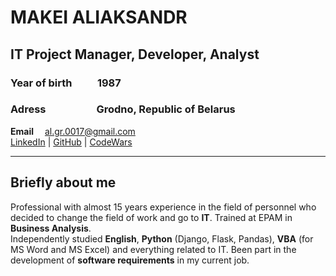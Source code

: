 # MAKEI ALIAKSANDR

## IT Project Manager, Developer, Analyst

### Year of birth &emsp;&emsp; 1987 
### Adress &emsp;&emsp;&emsp;&emsp;&nbsp;&nbsp; Grodno, Republic of Belarus  

**Email**&emsp;       al.gr.0017@gmail.com  
[LinkedIn](https://www.linkedin.com/in/aliaksandr-m-8b508342/ "LinkedIn") | 
[GitHub](https://github.com/AlexXG0152 "GitHub") | 
[CodeWars](https://www.codewars.com/users/AlexXG0152 "CodeWars")

***
## Briefly about me  
Professional with almost 15 years experience in the field of personnel who decided to change the field of work and go to **IT**.
Trained at EPAM in **Business Analysis**.  
Independently studied **English**, **Python** (Django, Flask, Pandas), **VBA** (for MS Word and MS Excel) and everything related to IT.
Been part in the development of **software requirements** in my current job.

